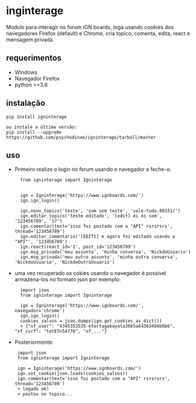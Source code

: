 
# inginterage
Modulo para interagir no forum IGN boards, loga usando cookies dos navegadores Firefox (default) e Chrome, cria topico, comenta, edita, react e mensagem privada.

## requerimentos
- Windows
- Navegador Firefox
- python >=3.6

## instalação
    pip install igninterage
    
    ou instale a última versão:
    pip install --upgrade https://github.com/psychodinae/igninterage/tarball/master

## uso
- Primeiro realize o login no forum usando o navegador e feche-o.

 
        from igninterage import Igninterage


        ign = Igninterage('https://www.ignboards.com/')
        ign.ign_login()
        
        ign.novo_topico('teste', 'som som teste', 'vale-tudo.80331/')    
        ign.editar_topico('teste editado', '[edit] ei ei som', '123456789', '17')
        ign.comentar(text='isso foi postado com a "API" rsrsrsrs', thread='123456789')
        ign.editar_comentario('[EDITt] e agora foi editado usando a "API"', '123456789')
        ign.react(react_id='1', post_id='123456789')
        ign.msg_privada('meu assunto', 'minha conversa', 'NickdoUsuario')
        ign.msg_privada('meu outro assunto', 'minha outra conversa', 'NickdoUsuario', 'NickdeOutroUsuario')
        
        
- uma vez recuperado os cokies usando o navegador é possivel armazena-los no formato json por exemplo:
 
        import json
        from igninterage import Igninterage

        ign = Igninterage('https://www.ignboards.com/', navegador='chrome')
        ign.ign_login()
        cookies_salvos = json.dumps(ign.get_cookies_as_dict())
        > {"xf_user": "4345353535-etertagabayata3665a643634b6b6b6", "xf_csrf": "tetETn54778", "xf_..."}

-  Posteriormente:
  
        import json
        from igninterage import Igninterage
        
        ign = Igninterage('https://www.ignboards.com/')
        ign.set_cookie(json.loads(cookies_salvos))
        ign.comentar(text='isso foi postado com a "API" rsrsrsrs', thread='123456789')
        > logado ok! 
        > postou no topico...
